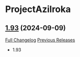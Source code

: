 # ProjectAzilroka

## [1.93](https://github.com/Azilroka/ProjectAzilroka/tree/1.93) (2024-09-09)
[Full Changelog](https://github.com/Azilroka/ProjectAzilroka/compare/1.92...1.93) [Previous Releases](https://github.com/Azilroka/ProjectAzilroka/releases)

- 1.93  

